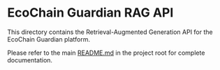# EcoChain Guardian RAG API

This directory contains the Retrieval-Augmented Generation API for the EcoChain Guardian platform.

Please refer to the main [README.md](../README.md) in the project root for complete documentation.